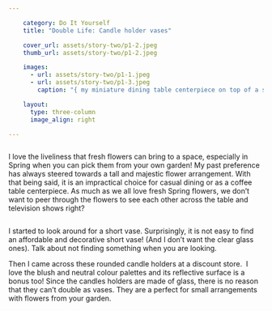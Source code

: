 ```yaml
---

    category: Do It Yourself
    title: "Double Life: Candle holder vases"

    cover_url: assets/story-two/p1-2.jpeg
    thumb_url: assets/story-two/p1-2.jpeg

    images:
      - url: assets/story-two/p1-1.jpeg
      - url: assets/story-two/p1-3.jpeg
        caption: "{ my miniature dining table centerpiece on top of a silver round placemat }"

    layout:
      type: three-column
      image_align: right

---
```


<img data-media-id="images:1">

I love the  liveliness that fresh flowers can bring to a space, especially in Spring when you can pick them from your own garden! My past preference has always steered towards a tall and majestic flower arrangement. With that being said, it is an impractical choice for casual dining or as a coffee table centerpiece. As much as we all love fresh Spring flowers, we don’t want to peer through the flowers to see each other across the table and television shows right?

<img data-media-id="images:2">

I started to look around for a short vase. Surprisingly, it is not easy to find an affordable and decorative short vase! (And I don’t want the clear glass ones). Talk about not finding something when you are looking.

Then I came across these rounded candle holders at a discount store.  I love the blush and neutral colour palettes and its reflective surface is a bonus too! Since the candles holders are made of glass, there is no reason that they can’t double as vases. They are a perfect for small arrangements with flowers from your garden.
